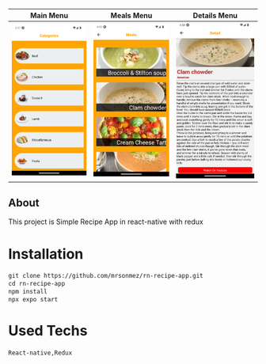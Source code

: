 | Main Menu                     | Meals Menu                    | Details Menu                      |
| ----------------------------- | ----------------------------- | --------------------------------- |
| ![main menu](./recipeapp.png) | ![meals menu](./mealPage.png) | ![details menu](./detailPage.png) |

## About

This project is Simple Recipe App in react-native with redux

# Installation

```git
git clone https://github.com/mrsonmez/rn-recipe-app.git
cd rn-recipe-app
npm install
npx expo start
```

# Used Techs

```
React-native,Redux
```
